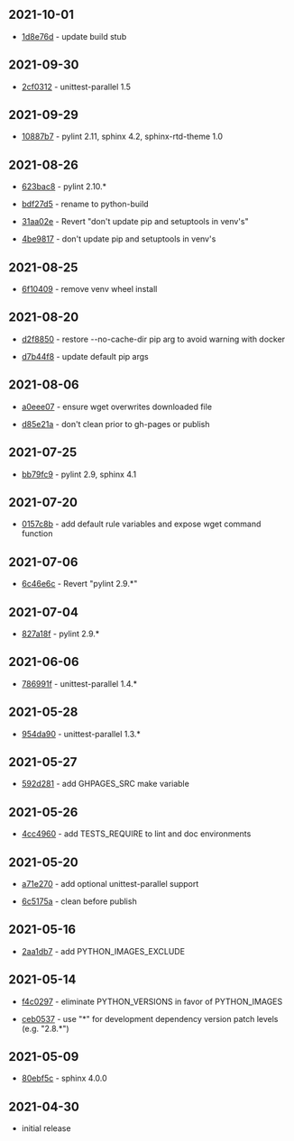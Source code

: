 ## 2021-10-01

- [1d8e76d](https://github.com/craigahobbs/python-build/commit/1d8e76d) - update build stub

## 2021-09-30

- [2cf0312](https://github.com/craigahobbs/python-build/commit/2cf0312) - unittest-parallel 1.5

## 2021-09-29

- [10887b7](https://github.com/craigahobbs/python-build/commit/10887b7) - pylint 2.11, sphinx 4.2, sphinx-rtd-theme 1.0

## 2021-08-26

- [623bac8](https://github.com/craigahobbs/python-build/commit/623bac8) - pylint 2.10.\*

- [bdf27d5](https://github.com/craigahobbs/python-build/commit/bdf27d5) - rename to python-build

- [31aa02e](https://github.com/craigahobbs/python-build/commit/31aa02e) - Revert "don't update pip and setuptools in venv's"

- [4be9817](https://github.com/craigahobbs/python-build/commit/4be9817) - don't update pip and setuptools in venv's

## 2021-08-25

- [6f10409](https://github.com/craigahobbs/python-build/commit/6f10409) - remove venv wheel install

## 2021-08-20

- [d2f8850](https://github.com/craigahobbs/python-build/commit/d2f8850) - restore --no-cache-dir pip arg to avoid warning with docker

- [d7b44f8](https://github.com/craigahobbs/python-build/commit/d7b44f8) - update default pip args

## 2021-08-06

- [a0eee07](https://github.com/craigahobbs/python-build/commit/a0eee07) - ensure wget overwrites downloaded file

- [d85e21a](https://github.com/craigahobbs/python-build/commit/d85e21a) - don't clean prior to gh-pages or publish

## 2021-07-25

- [bb79fc9](https://github.com/craigahobbs/python-build/commit/bb79fc9) - pylint 2.9, sphinx 4.1

## 2021-07-20

- [0157c8b](https://github.com/craigahobbs/python-build/commit/0157c8b) - add default rule variables and expose wget command function

## 2021-07-06

- [6c46e6c](https://github.com/craigahobbs/python-build/commit/6c46e6c) - Revert "pylint 2.9.*"

## 2021-07-04

- [827a18f](https://github.com/craigahobbs/python-build/commit/827a18f) - pylint 2.9.*

## 2021-06-06

- [786991f](https://github.com/craigahobbs/python-build/commit/786991f) - unittest-parallel 1.4.*

## 2021-05-28

- [954da90](https://github.com/craigahobbs/python-build/commit/954da90) - unittest-parallel 1.3.*

## 2021-05-27

- [592d281](https://github.com/craigahobbs/python-build/commit/592d281) - add GHPAGES_SRC make variable

## 2021-05-26

- [4cc4960](https://github.com/craigahobbs/python-build/commit/4cc4960) - add TESTS_REQUIRE to lint and doc environments

## 2021-05-20

- [a71e270](https://github.com/craigahobbs/python-build/commit/a71e270) - add optional unittest-parallel support

- [6c5175a](https://github.com/craigahobbs/python-build/commit/6c5175a) - clean before publish

## 2021-05-16

- [2aa1db7](https://github.com/craigahobbs/python-build/commit/2aa1db7) - add PYTHON_IMAGES_EXCLUDE

## 2021-05-14

- [f4c0297](https://github.com/craigahobbs/python-build/commit/f4c0297) - eliminate PYTHON_VERSIONS in favor of PYTHON_IMAGES

- [ceb0537](https://github.com/craigahobbs/python-build/commit/ceb0537) - use "\*" for development dependency version patch levels (e.g. "2.8.\*")

## 2021-05-09

- [80ebf5c](https://github.com/craigahobbs/python-build/commit/80ebf5c) - sphinx 4.0.0

## 2021-04-30

- initial release
